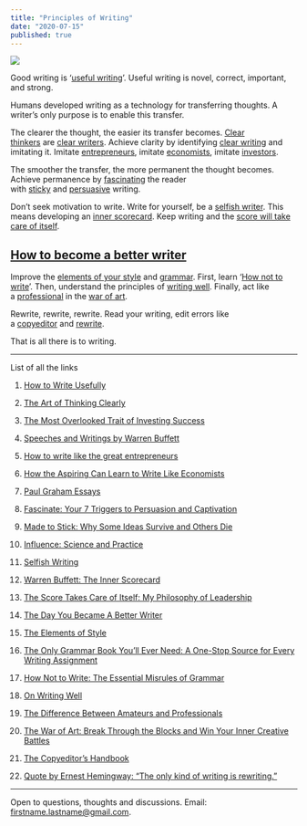```yaml
---
title: "Principles of Writing"
date: "2020-07-15"
published: true
---
```


![](https://substackcdn.com/image/fetch/f_auto,q_auto:good,fl_progressive:steep/https%3A%2F%2Fbucketeer-e05bbc84-baa3-437e-9518-adb32be77984.s3.amazonaws.com%2Fpublic%2Fimages%2Fd23f4096-8e9c-48c6-8c71-184938b0591a_875x558.jpeg)

Good writing is ‘[useful writing](http://www.paulgraham.com/useful.html)’. Useful writing is novel, correct, important, and strong.

Humans developed writing as a technology for transferring thoughts. A writer’s only purpose is to enable this transfer.

The clearer the thought, the easier its transfer becomes. [Clear thinkers](https://g.co/kgs/g1TCSM) are [clear writers](https://www.collaborativefund.com/blog/the-most-overlooked-trait-of-investing-success/). Achieve clarity by identifying [clear writing](http://www.tilsonfunds.com/motley_berkshire_warren_speeches.php) and imitating it. Imitate [entrepreneurs](https://venturehacks.com/writing), imitate [economists](https://www.realclearmarkets.com/articles/2019/08/28/how_the_aspiring_can_learn_to_write_like_economists_103883.html), imitate [investors](http://www.paulgraham.com/articles.html).

The smoother the transfer, the more permanent the thought becomes. Achieve permanence by [fascinating](https://g.co/kgs/suXjYA) the reader with [sticky](https://g.co/kgs/Fn7QKq) and [persuasive](https://g.co/kgs/ipjNGh) writing.

Don’t seek motivation to write. Write for yourself, be a [selfish writer](https://www.collaborativefund.com/blog/selfish-writing/). This means developing an [inner scorecard](https://fs.blog/2016/08/the-inner-scorecard/). Keep writing and the [score will take care of itself](https://g.co/kgs/3T8xr5).

## [How to become a better writer](https://dilbertblog.typepad.com/the_dilbert_blog/2007/06/the_day_you_bec.html)

Improve the [elements of your style](https://g.co/kgs/3NmfpT) and [grammar](https://g.co/kgs/3YwR76). First, learn ‘[How not to write](https://g.co/kgs/uNtDeX)’. Then, understand the principles of [writing well](https://g.co/kgs/6jYe5Z). Finally, act like a [professional](https://fs.blog/2017/08/amateurs-professionals/) in the [war of art](https://g.co/kgs/DmSmxs).

Rewrite, rewrite, rewrite. Read your writing, edit errors like a [copyeditor](https://g.co/kgs/5Re4Tz) and [rewrite](https://www.goodreads.com/quotes/1025221-the-only-kind-of-writing-is-rewriting).

That is all there is to writing.

---

List of all the links

1.  [How to Write Usefully](http://www.paulgraham.com/useful.html)
2.  [The Art of Thinking Clearly](https://g.co/kgs/g1TCSM)
3.  [The Most Overlooked Trait of Investing Success](https://www.collaborativefund.com/blog/the-most-overlooked-trait-of-investing-success/)
4.  [Speeches and Writings by Warren Buffett](http://www.tilsonfunds.com/motley_berkshire_warren_speeches.php)
5.  [How to write like the great entrepreneurs](https://venturehacks.com/writing)
6.  [How the Aspiring Can Learn to Write Like Economists](https://www.realclearmarkets.com/articles/2019/08/28/how_the_aspiring_can_learn_to_write_like_economists_103883.html)
7.  [Paul Graham Essays](http://www.paulgraham.com/articles.html)
8.  [Fascinate: Your 7 Triggers to Persuasion and Captivation](https://g.co/kgs/suXjYA)
9.  [Made to Stick: Why Some Ideas Survive and Others Die](https://g.co/kgs/Fn7QKq)
10. [Influence: Science and Practice](https://g.co/kgs/ipjNGh)

11. [Selfish Writing](https://www.collaborativefund.com/blog/selfish-writing/)

12. [Warren Buffett: The Inner Scorecard](https://fs.blog/2016/08/the-inner-scorecard/)

13. [The Score Takes Care of Itself: My Philosophy of Leadership](https://g.co/kgs/3T8xr5)

14. [The Day You Became A Better Writer](https://dilbertblog.typepad.com/the_dilbert_blog/2007/06/the_day_you_bec.html)

15. [The Elements of Style](https://g.co/kgs/3NmfpT)

16. [The Only Grammar Book You’ll Ever Need: A One-Stop Source for Every Writing Assignment](https://g.co/kgs/3YwR76)

17. [How Not to Write: The Essential Misrules of Grammar](https://g.co/kgs/uNtDeX)

18. [On Writing Well](https://g.co/kgs/6jYe5Z)

19. [The Difference Between Amateurs and Professionals](https://fs.blog/2017/08/amateurs-professionals/)

20. [The War of Art: Break Through the Blocks and Win Your Inner Creative Battles](https://g.co/kgs/DmSmxs)

21. [The Copyeditor’s Handbook](https://g.co/kgs/5Re4Tz)

22. [Quote by Ernest Hemingway: “The only kind of writing is rewriting.”](https://www.goodreads.com/quotes/1025221-the-only-kind-of-writing-is-rewriting)

---

Open to questions, thoughts and discussions. Email: firstname.lastname@gmail.com.
